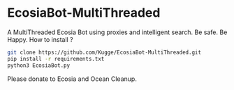 # EcosiaBot-MultiThreaded
A MultiThreaded Ecosia Bot using proxies and intelligent search. Be safe. Be Happy.
How to install ?
```bash
git clone https://github.com/Kugge/EcosiaBot-MultiThreaded.git
pip install -r requirements.txt
python3 EcosiaBot.py
```

Please donate to Ecosia and Ocean Cleanup.
